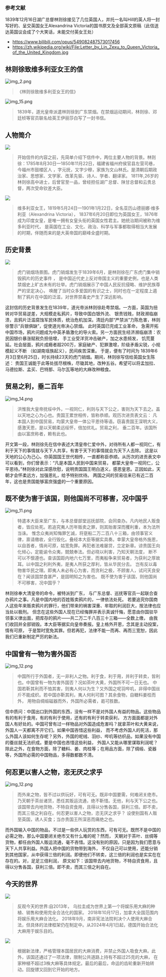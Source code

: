 
### 参考文献

1839年12月16日湖广总督林则徐接见了几位英国人，并托一名叫Hill的英人将一封写好的、呈交英国女王Alexandrina
Victoria的国书原文及全部英文原稿（此信送达英国议会成了个大笑话，未能交付英女王处）

- https://www.bilibili.com/opus/549082487573017456
- https://zh.wikipedia.org/wiki/File:Letter_by_Lin_Zexu_to_Queen_Victoria_of_the_United_Kingdom.jpg


## 林则徐致维多利亚女王的信

![img_2.png](img_2.png)

> 《林则徐致维多利亚女王的信》

![img_15.png](img_15.png)

> 1839年，道光皇帝派遣林则徐到广东禁烟。在禁烟运动期间，林则徐、邓廷桢等官员联名给英王伊丽莎白写了一封书信。

## 人物简介

![](img.png)

> 开始信件的内容之前，先简单介绍下信件中，两位主要人物的背景。林则徐：1785年8月30日—1850年11月22日，福建省福州府侯官县左营司巷，
> 今福州市鼓楼区人 ，字元抚，又字少穆，家族为文山林氏。是清朝后期政治家、思想家、文学家、改革先驱、诗人、学者、翻译家。
> 1811年,26岁的林则徐高中进士，后曾官至一品，曾经担任湖广总督、陕甘总督和云贵总督，两次受命钦差大臣。

![](img_1.png)

> 维多利亚女王，1819年5月24日—1901年1月22日，全名亚历山德丽娜·维多利亚（Alexandrina Victoria），
> 1837年6月20日即位为英国女王，1876年成为印度女皇，是唯一拥有女皇头衔的英国女性君主。她统治期间被称为维多利亚时代，
> 是英国在工业、文化、政治、科学与军事都取得相当大发展的时期，伴随而来的是大英帝国的巅峰全盛时期。

## 历史背景

![](img_10.png)
> 虎门销烟场景图。虎门销烟发生于1839年6月，是林则徐在广东虎门集中销毁鸦片的历史事件 ，
> 是中国近代史上反对帝国主义的重要史例，也是人类禁烟史上旷古未有的壮举。虎门销烟展示了中国人民反抗侵略、维护民族尊严的坚定决心，
> 唤醒了当时众多爱国的有识之士，同时也在一定程度上遏制了鸦片在中国的泛滥，对世界禁毒史产生了深远影响。

这封信的历史背景发生在1839年，道光帝派林则徐赴粤禁烟。一方面，英国为扭转对华贸易逆差，大规模走私鸦片，导致中国白银外流、
银贵钱贱，财政濒临崩溃，且鸦片泛滥腐蚀军民体质，统治危机加深。清廷内部“严禁派”力陈危害，林则徐警示“兵银俱缺”，促使道光帝决心禁烟。
此时英国已完成工业革命， 急需开拓中国市场，鸦片问题成为中英矛盾激化的导火索。另一方面民生经济濒临崩溃：农民因银价暴涨赋税负担倍增，
手工业受洋货冲击破产，加之水患频发， 饥荒蔓延。社会层面，鸦片成瘾者超200万，家庭破产、犯罪激增，阶级矛盾尖锐，小规模起义不断
（如湖南瑶族起义），民间疾苦深重。 于是，便有了时间为 1839年6月3日至6月25日，时长持续23天的虎门销烟。期间，林则徐写信给英国女生陈述：
贵国王诚能于此等处拔尽根株，尽锄其地，改种五谷。希望可以将孟加拉、马德拉斯、孟买、巴特那、马尔瓦等地的大麻改种粮食。

## 贸易之利，垂二百年

![img_14.png](img_14.png)

> 洪惟我大皇帝抚绥中外，一视同仁，利则与天下公之，害则为天下去之。盖以天地之心为心也。贵国王累世相传，皆称恭顺。观历次进贡表文云：
> 凡本国人到中国贸易，均蒙大皇帝一体公平恩待等语。窃喜贵国王深明大义，感激天恩，是以天朝柔远绥怀，倍加优礼。贸易之利，
> 垂二百年。该国所由以富庶称者，赖有此也。

开文第一段，林则徐先在信中表述大清皇帝仁爱中外，对待所有人都一视同仁，有利于天下的事情就与天下人共享，有害于天下的事情就会为天下人去除。
这是以天地的公心为己心。你英国国王世代相传，一直都称臣恭顺。从历次的进贡表文中可以看到，你们曾表示：“凡是本国人民到中国来贸易，
都蒙大皇帝一视同仁，公平恩待。”林则徐对此深感欣慰，说明贵国国王明白道义，感恩皇恩。正因如此，天朝才会怀柔远方，加强恩礼，给予特别优待。
两国之间的贸易往来已有近二百年，这也是贵国能够富庶强盛的一个重要原因。


## 既不使为害于该国，则他国尚不可移害，况中国乎

![img_11.png](img_11.png)

> 特遣本大臣来至广东，与本总督部堂巡抚部院，会同查办。凡内地民人贩食者，皆应处死。若追究夷人历年贩卖之罪，则其贻害深而攫利重，本为法所当诛。
> 惟念众夷尚知悔罪乞诚，将趸船二万二百八十三箱，由领事官义律，禀请缴收，全行毁化。叠经本大臣等据实具奏。幸蒙大皇帝格外施恩，
> 以自首者，情尚可原，姑宽免罪。再犯者法难屡贷，立定新章。谅贵国王向化倾心，定能谕令众夷，兢兢奉法。但必晓以利害，乃知天朝法度，
> 断不可以不懔遵也。查该国距内地六七万里，而夷船争来贸易者，为获利之厚故耳。以中国之利利外夷，是夷人所获之厚利，皆从华民分去。
> 岂有反以毒物害华民之理。即夷人未必有心为害，而贪利之极，不顾害人，试问天良安在？闻该国禁食甚严，是固明知之为害也。
> 既不使为害于该国，则他国尚不可移害，况中国乎？

林则徐奉大清皇帝的命令，被特派到广东，
与广东总督、巡抚等官员一起联合查办鸦片之事。凡是中国内地的百姓贩卖鸦片的，一律依法处死。
若要追究你国商人这些年来贩卖鸦片的罪行，他们带来的祸害深重、牟取的利润巨大，按法律也应当处以极刑。
但念在这些外国人现在已经悔罪并表示真诚忏悔，愿意由你国驻华领事义律出面，把库存的鸦片——共二万二千八百三十三箱——全数上缴，
由我们收回并全部销毁。本大臣等据实向皇帝奏报。皇上格外开恩，念其是主动投案，情有可原，
于是暂时宽免其罪。但若再犯，法律不能一而再、再而三宽恕，因此我们已重新制定严厉的新法。


## 中国曾有一物为害外国否

![img_12.png](img_12.png)
> 中国所行于外国者，无一非利人之物。利于食，利于用，并利于转卖，皆利也。中国曾有一物为害外国否？况如茶叶大黄，外国所不可一日无也。
> 中国若靳其利而不恤其害，则夷人何以为生？又外国之呢羽哔叽，非得中国丝斤不能成织。若中国亦靳其利，夷人何利可图？其余食物，自糖料姜桂而外，
> 用物自绸缎磁器而外，外国所必需者，曷可胜数。

信中质问：中国出口到外国的东西，没有一样不是对外国人有益的物品。这些物品有的有利于食用，有的有利于使用，还有的有利于转卖获利，
方方面面都是对外国人有好处的。中国可曾有过一样物品对外国造成危害吗？就拿茶叶和大黄来说，外国人一天都离不开它们。如果中国吝惜这些利益，
而不考虑外国人的死活，那么外国人该如何生存呢？另外，外国的呢绒、羽纱、哔叽等纺织品，如果没有中国的蚕丝就无法织成。要是中国也吝惜这些利益，
外国人又能从哪里谋取利润呢？除此之外，在食物方面，除了糖料、姜、肉桂等；在用品方面，除了绸缎、瓷器等，外国所必需的中国物品，多得数都数不清。


## 何忍更以害人之物，恣无厌之求乎

![img_12.png](img_12.png)
> 而外来之物，皆不过以供玩好，可有可无。既非中国要需，何难闭关绝市。乃天朝于茶丝诸货，悉任其贩运流通，绝不靳惜。无他，利与天下公之也。
> 该国带去内地货物，不特自资食用，且得以分售各国，获利三倍。即不卖，而其三倍之利自在。何忍更以害人之物，恣无厌之求乎？
> 设使别国有人贩至英国，诱人买食；当亦贵国王所深恶而痛绝之也。

而外国输入中国的物品，不过是一些供人玩赏的东西，可有可无。既然不是中国的必需之物，那么中国要闭关绝市又有什么难的呢？然而，
天朝对于茶叶、丝绸等货物，都任由外国人贩运流通，毫不吝惜。这没有别的原因，只是因为我们愿意与天下人共享利益。外国人把中国的货物带到海外，
不仅自己可以使用，还能分销到其他国家，从中获得三倍的利润。即便他们不转卖，这三倍的利润也是实实在在存在的。对，足足三倍利润，
原文如下：该国带去内地货物，不特自资食用，且得以分售各国，获利三倍。即不卖，而其三倍之利自在。


## 今天的世界

![](img_5.png)

> 反观今天的世界:自2013年，
> 乌拉圭成为世界上第一个将娱乐用大麻的种植、销售和使用完全合法化的国家。
> 2018年10月17日，加拿大全国范围内将娱乐用大麻合法化。
> 2018年9月，南非宪法法院判决个人使用大麻合法，但具体的法律框架仍在制定中。从2024年4月1日起，德国开始合法化大麻用于娱乐目的。

![](img_8.png)


> 根据新法律，严格管理本国居民的大麻消费，并禁止外国人吸食大麻。此外，该国还通过了一项法律，限制公共道路上持有不超过25克的大麻，
> 在家种植不超过3株大麻等具体规定。最后的最后，命运的齿轮重新开始转动。回旋镖又回到它开始的地方。


